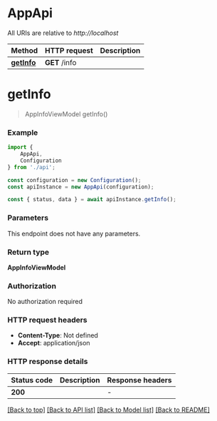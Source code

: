 # AppApi

All URIs are relative to *http://localhost*

|Method | HTTP request | Description|
|------------- | ------------- | -------------|
|[**getInfo**](#getinfo) | **GET** /info | |

# **getInfo**
> AppInfoViewModel getInfo()


### Example

```typescript
import {
    AppApi,
    Configuration
} from './api';

const configuration = new Configuration();
const apiInstance = new AppApi(configuration);

const { status, data } = await apiInstance.getInfo();
```

### Parameters
This endpoint does not have any parameters.


### Return type

**AppInfoViewModel**

### Authorization

No authorization required

### HTTP request headers

 - **Content-Type**: Not defined
 - **Accept**: application/json


### HTTP response details
| Status code | Description | Response headers |
|-------------|-------------|------------------|
|**200** |  |  -  |

[[Back to top]](#) [[Back to API list]](../README.md#documentation-for-api-endpoints) [[Back to Model list]](../README.md#documentation-for-models) [[Back to README]](../README.md)


